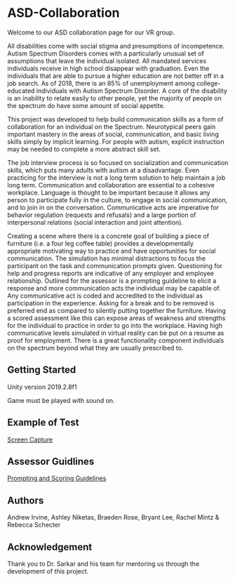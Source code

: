 # ASD-Collaboration
Welcome to our ASD collaboration page for our VR group. 

All disabilities come with social stigma and presumptions of incompetence. Autism Spectrum Disorders comes with a particularly unusual set of assumptions that leave the individual isolated. All mandated services individuals receive in high school disappear with graduation.  Even the individuals that are able to pursue a higher education are not better off in a job search. As of 2018, there is an 85% of unemployment among college-educated individuals with Autism Spectrum Disorder. A core of the disability is an inability to relate easily to other people, yet the majority of people on the spectrum do have some amount of social appetite. 

This project was developed to help build communication skills as a form of collaboration for an individual on the Spectrum. Neurotypical peers gain important mastery in the areas of social, communication, and basic living skills simply by implicit learning. For people with autism, explicit instruction may be needed to complete a more abstract skill set. 

The job interview process is so focused on socialization and communication skills, which puts many adults with autism at a disadvantage. Even practicing for the interview is not a long term solution to help maintain a job long term. Communication and collaboration are essential to a cohesive workplace. Language is thought to be important because it allows any person to participate fully in the culture, to engage in social communication, and to join in on the conversation. Communicative acts are imperative for behavior regulation (requests and refusals) and a large portion of interpersonal relations (social interaction and joint attention). 

Creating a scene where there is a concrete goal of building a piece of furniture (i.e. a four leg coffee table) provides a developmentally appropriate motivating way to practice and have opportunities for social communication. The simulation has minimal distractions to focus the participant on the task and communication prompts given. Questioning for help and progress reports are indicative of any employer and employee relationship. Outlined for the assessor is a prompting guideline to elicit a response and more communication acts the individual may be capable of. Any communicative act is coded and accredited to the individual as participation in the experience. Asking for a break and to be removed is preferred end as compared to silently putting together the furniture. Having a scored assessment like this can expose areas of weakness and strengths for the individual to practice in order to go into the workplace. Having high communicative levels simulated in virtual reality can be put on a resume as proof for employment. There is a great functionality component individuals on the spectrum beyond what they are usually prescribed to. 

## Getting Started
Unity version 2019.2.8f1

Game must be played with sound on. 

## Example of Test
[Screen Capture](https://drive.google.com/file/d/1PJfMNiS3amCc7RV7e46C9esLwhszy_QR/view?usp=sharing)

## Assessor Guidlines
[Prompting and Scoring Guidelines](https://drive.google.com/file/d/1z6i5-PozMLo1oaXEZkwivV5Z7HeR4yGy/view?usp=sharing)

## Authors
Andrew Irvine, Ashley Niketas, Braeden Rose, Bryant Lee, Rachel Mintz & Rebecca Schecter

## Acknowledgement
Thank you to Dr. Sarkar and his team for mentoring us through the development of this project. 
